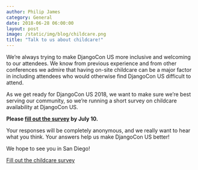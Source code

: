 ```yaml
---
author: Philip James
category: General
date: 2018-06-28 06:00:00
layout: post
image: /static/img/blog/childcare.png
title: "Talk to us about childcare!"
---
```


We’re always trying to make DjangoCon US more inclusive and welcoming to our attendees. We know from previous experience and from other conferences we admire that having on-site childcare can be a major factor in including attendees who would otherwise find DjangoCon US difficult to attend.

As we get ready for DjangoCon US 2018, we want to make sure we’re best serving our community, so we’re running a short survey on childcare availability at DjangoCon US.

**Please [fill out the survey](https://goo.gl/forms/XVWe7R3Qb7ujQO3T2) by July 10.**

Your responses will be completely anonymous, and we really want to hear what you think. Your answers help us make DjangoCon US better!

We hope to see you in San Diego!

<div class="row column">
    <div class="medium-5 medium-left column">
        <div class="button-group expanded">
            <a class="button hollow theme-willow" href="https://goo.gl/forms/XVWe7R3Qb7ujQO3T2">Fill out the childcare survey</a>
        </div>
    </div>
</div>

